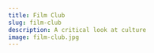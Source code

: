 ```yaml
---
title: Film Club
slug: film-club
description: A critical look at culture
image: film-club.jpg
---
```

